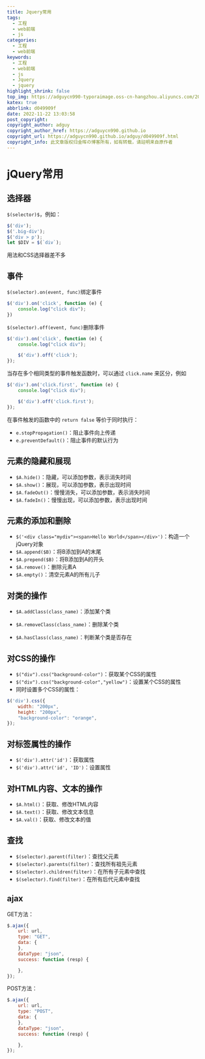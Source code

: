 ```yaml
---
title: Jquery常用
tags:
  - 工程
  - web前端
  - js
categories:
  - 工程
  - web前端
keywords:
  - 工程
  - web前端
  - js
  - Jquery
  - jquery
highlight_shrink: false
top_img: https://adguycn990-typoraimage.oss-cn-hangzhou.aliyuncs.com/202211232358703.webp
katex: true
abbrlink: d049909f
date: 2022-11-22 13:03:58
post_copyright:
copyright_author: adguy
copyright_author_href: https://adguycn990.github.io
copyright_url: https://adguycn990.github.io/adguy/d049909f.html
copyright_info: 此文章版权归金晖の博客所有，如有转载，请註明来自原作者
---
```



# jQuery常用

## 选择器

`$(selector)$`，例如：

```javascript
$('div');
$('.big-div');
$('div > p');
let $DIV = $(`div`);
```

用法和CSS选择器差不多

## 事件

`$(selector).on(event, func)`绑定事件

```javascript
$('div').on('click', function (e) {
    console.log("click div");
})
```

`$(selector).off(event, func)`删除事件

```javascript
$('div').on('click', function (e) {
    console.log("click div");

    $('div').off('click');
});
```

当存在多个相同类型的事件触发函数时，可以通过 `click.name` 来区分，例如

```javascript
$('div').on('click.first', function (e) {
    console.log("click div");

    $('div').off('click.first');
});
```

在事件触发的函数中的 `return false` 等价于同时执行：

- `e.stopPropagation()`：阻止事件向上传递
- `e.preventDefault()`：阻止事件的默认行为

## 元素的隐藏和展现

- `$A.hide()`：隐藏，可以添加参数，表示消失时间
- `$A.show()`：展现，可以添加参数，表示出现时间
- `$A.fadeOut()`：慢慢消失，可以添加参数，表示消失时间
- `$A.fadeIn()`：慢慢出现，可以添加参数，表示出现时间

## 元素的添加和删除

- `$('<div class="mydiv"><span>Hello World</span></div>')`：构造一个jQuery对象
- `$A.append($B)`：将B添加到A的末尾
- `$A.prepend($B)`：将B添加到A的开头
- `$A.remove()`：删除元素A
- `$A.empty()`：清空元素A的所有儿子

## 对类的操作

- `$A.addClass(class_name)`：添加某个类

- `$A.removeClass(class_name)`：删除某个类
- `$A.hasClass(class_name)`：判断某个类是否存在

## 对CSS的操作

- `$("div").css("background-color")`：获取某个CSS的属性
- `$("div").css("background-color","yellow")`：设置某个CSS的属性
- 同时设置多个CSS的属性：

```javascript
$('div').css({
    width: "200px",
    height: "200px",
    "background-color": "orange",
});
```

## 对标签属性的操作

- `$('div').attr('id')`：获取属性
- `$('div').attr('id', 'ID')`：设置属性

## 对HTML内容、文本的操作

- `$A.html()`：获取、修改HTML内容
- `$A.text()`：获取、修改文本信息
- `$A.val()`：获取、修改文本的值

## 查找

- `$(selector).parent(filter)`：查找父元素
- `$(selector).parents(filter)`：查找所有祖先元素
- `$(selector).children(filter)`：在所有子元素中查找
- `$(selector).find(filter)`：在所有后代元素中查找

## ajax

GET方法：

```javascript
$.ajax({
    url: url,
    type: "GET",
    data: {
    },
    dataType: "json",
    success: function (resp) {

    },
});
```

POST方法：

```javascript
$.ajax({
    url: url,
    type: "POST",
    data: {
    },
    dataType: "json",
    success: function (resp) {

    },
});
```



